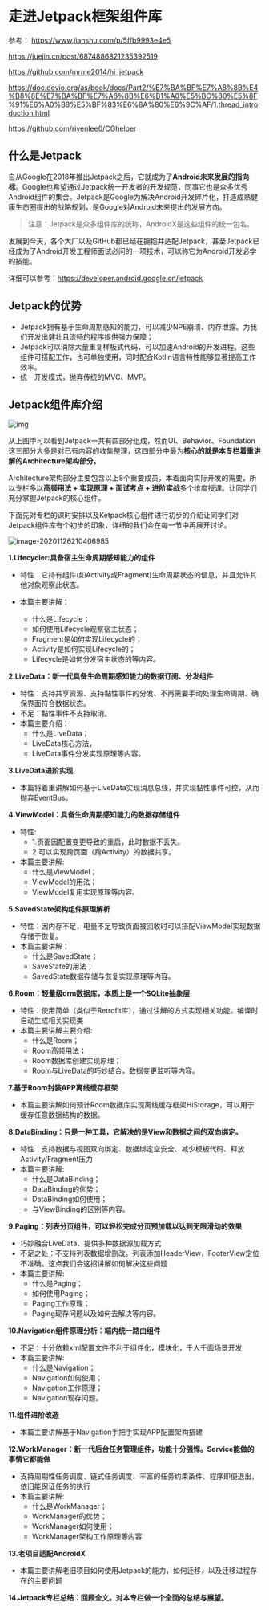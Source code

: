 # 走进Jetpack框架组件库

参考：
https://www.jianshu.com/p/5ffb9993e4e5

https://juejin.cn/post/6874886821235392519

https://github.com/mrme2014/hi_jetpack

https://doc.devio.org/as/book/docs/Part2/%E7%BA%BF%E7%A8%8B%E4%B8%8E%E7%BA%BF%E7%A8%8B%E6%B1%A0%E5%BC%80%E5%8F%91%E6%A0%B8%E5%BF%83%E6%8A%80%E6%9C%AF/1.thread_introduction.html

https://github.com/rivenlee0/CGhelper


## 什么是Jetpack

自从Google在2018年推出Jetpack之后，它就成为了**Android未来发展的指向标**。Google也希望通过Jetpack统一开发者的开发规范，同事它也是众多优秀Android组件的集合。Jetpack是Google为解决Android开发碎片化，打造成熟健康生态圈提出的战略规划，是Google对Android未来提出的发展方向。

> 注意：Jetpack是众多组件库的统称，AndroidX是这些组件的统一包名。

发展到今天，各个大厂以及GitHub都已经在拥抱并适配Jetpack，甚至Jetpack已经成为了Android开发工程师面试必问的一项技术，可以称它为Android开发必学的技能。

详细可以参考：https://developer.android.google.cn/jetpack

## Jetpack的优势

- Jetpack拥有基于生命周期感知的能力，可以减少NPE崩溃、内存泄露。为我们开发出健壮且流畅的程序提供强力保障；
- Jetpack可以消除大量重复样板式代码，可以加速Android的开发进程。这些组件可搭配工作，也可单独使用，同时配合Kotlin语言特性能够显著提高工作效率。
- 统一开发模式，抛弃传统的MVC、MVP。

## Jetpack组件库介绍

![img](https://gitee.com/jarrysong/img/raw/master/img/5196125-0e0834ffa48d871b.webp)



从上图中可以看到Jetpack一共有四部分组成，然而UI、Behavior、Foundation这三部分大多是对已有内容的收集整理，这四部分中最为**核心的就是本专栏着重讲解的Architecture架构部分。**

Architecture架构部分主要包含以上8个重要成员，本着面向实际开发的需要，所以专栏多以**高频用法 + 实现原理 + 面试考点 + 进阶实战**多个维度授课。让同学们充分掌握Jetpack的核心组件。

下面先对专栏的课时安排以及Ketpack核心组件进行初步的介绍让同学们对Jetpack组件库有个初步的印象，详细的我们会在每一节中再展开讨论。

![image-20201126210406985](https://gitee.com/jarrysong/img/raw/master/img/image-20201126210406985.png)

**1.Lifecycler:具备宿主生命周期感知能力的组件**

- 特性：它持有组件(如Activity或Fragment)生命周期状态的信息，并且允许其他对象观察此状态。

- 本篇主要讲解：
  - 什么是Lifecycle；
  - 如何使用Lifecycle观察宿主状态；
  - Fragment是如何实现Lifecycle的；
  - Activity是如何实现Lifecycle的；
  - Lifecycle是如何分发宿主状态的等内容。

**2.LiveData：新一代具备生命周期感知能力的数据订阅、分发组件**

- 特性：支持共享资源、支持黏性事件的分发、不再需要手动处理生命周期、确保界面符合数据状态。
- 不足：黏性事件不支持取消。
- 本篇主要介绍：
  - 什么是LiveData；
  - LiveData核心方法，
  - LiveData事件分发实现原理等内容。

**3.LiveData进阶实现**

- 本篇将着重讲解如何基于LiveData实现消息总线，并实现黏性事件可控，从而抛弃EventBus。

**4.ViewModel：具备生命周期感知能力的数据存储组件**

- 特性:
  - 1.页面因配置变更导致的重启，此时数据不丢失。
  - 2.可以实现跨页面（跨Activity）的数据共享。
- 本篇主要讲解:
  - 什么是ViewModel；
  - ViewModel的用法；
  - ViewModel复用实现原理等内容。

**5.SavedState架构组件原理解析**

- 特性：因内存不足，电量不足导致页面被回收时可以搭配ViewModel实现数据存储于恢复。
- 本篇主要讲解：
  -  什么是SavedState；
  -  SaveState的用法；
  -  SavedState数据存储与恢复实现原理等内容。

**6.Room：轻量级orm数据库，本质上是一个SQLite抽象层**
- 特性：使用简单（类似于Retrofit库），通过注解的方式实现相关功能。编译时自动生成相关实现类</li>
- 本篇主要讲解主要介绍:
  - 什么是Room；
  - Room高频用法；
  - Room数据库创建实现原理；
  - Room与LiveData的巧妙结合，数据变更监听等内容。

**7.基于Room封装APP离线缓存框架**
- 本篇主要讲解如何预计Room数据库实现离线缓存框架HiStorage，可以用于缓存任意数据结构的数据。

**8.DataBinding：只是一种工具，它解决的是View和数据之间的双向绑定。**
- 特性：支持数据与视图双向绑定、数据绑定空安全、减少模板代码、释放Activity/Fragment压力
- 本篇主要讲解:
  - 什么是DataBinding；
  - DataBinding的优势；
  - DataBinding如何使用；
  - 与ViewBinding的区别等内容。

**9.Paging：列表分页组件，可以轻松完成分页预加载以达到无限滑动的效果**
- 巧妙融合LiveData、提供多种数据源加载方式
- 不足之处：不支持列表数据增删改。列表添加HeaderView，FooterView定位不准确。这点我们会这招讲解如何解决这些问题
- 本篇主要讲解:
  - 什么是Paging；
  - 如何使用Paging；
  - Paging工作原理；
  - Paging现存问题以及如何去解决等内容。

**10.Navigation组件原理分析：端内统一路由组件**

- 不足：十分依赖xml配置文件不利于组件化，模块化，千人千面场景开发
- 本篇主要讲解:
  - 什么是Navigation；
  - Navigation如何使用；
  - Navigation工作原理；
  - Navigation现存问题。

**11.组件进阶改造**
- 本篇主要讲解基于Navigation手把手实现APP配置架构搭建

**12.WorkManager：新一代后台任务管理组件，功能十分强悍。Service能做的事情它都能做**
- 支持周期性任务调度、链式任务调度、丰富的任务约束条件、程序即便退出，依旧能保证任务的执行
- 本篇主要讲解:
  - 什么是WorkManager；
  - WorkManager的优势；
  - WorkManager如何使用；
  - WorkManager架构工作原理等内容

**13.老项目适配AndroidX**

- 本篇主要讲解老旧项目如何使用Jetpack的能力，如何迁移，以及迁移过程存在的主要问题

**14.Jetpack专栏总结：回顾全文。对本专栏做一个全面的总结与展望。**
